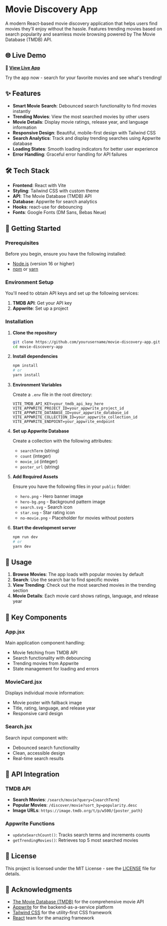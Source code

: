 # Movie Discovery App

A modern React-based movie discovery application that helps users find movies they'll enjoy without the hassle. Features trending movies based on search popularity and seamless movie browsing powered by The Movie Database (TMDB) API.

## 🌐 Live Demo

**🚀 [View Live App](https://movie-app-ten-sepia-83.vercel.app/)**

Try the app now - search for your favorite movies and see what's trending!

## ✨ Features

- **Smart Movie Search**: Debounced search functionality to find movies instantly
- **Trending Movies**: View the most searched movies by other users
- **Movie Details**: Display movie ratings, release year, and language information
- **Responsive Design**: Beautiful, mobile-first design with Tailwind CSS
- **Search Analytics**: Track and display trending searches using Appwrite database
- **Loading States**: Smooth loading indicators for better user experience
- **Error Handling**: Graceful error handling for API failures

## 🛠️ Tech Stack

- **Frontend**: React with Vite
- **Styling**: Tailwind CSS with custom theme
- **API**: The Movie Database (TMDB) API
- **Database**: Appwrite for search analytics
- **Hooks**: react-use for debouncing
- **Fonts**: Google Fonts (DM Sans, Bebas Neue)

## 🚀 Getting Started

### Prerequisites

Before you begin, ensure you have the following installed:
- [Node.js](https://nodejs.org/) (version 16 or higher)
- [npm](https://www.npmjs.com/) or [yarn](https://yarnpkg.com/)

### Environment Setup

You'll need to obtain API keys and set up the following services:

1. **TMDB API**: Get your API key
2. **Appwrite**: Set up a project

### Installation

1. **Clone the repository**
   ```bash
   git clone https://github.com/yourusername/movie-discovery-app.git
   cd movie-discovery-app
   ```

2. **Install dependencies**
   ```bash
   npm install
   # or
   yarn install
   ```

3. **Environment Variables**
   
   Create a `.env` file in the root directory:
   ```env
   VITE_TMDB_API_KEY=your_tmdb_api_key_here
   VITE_APPWRITE_PROJECT_ID=your_appwrite_project_id
   VITE_APPWRITE_DATABASE_ID=your_appwrite_database_id
   VITE_APPWRITE_COLLECTION_ID=your_appwrite_collection_id
   VITE_APPWRITE_ENDPOINT=your_appwrite_endpoint
   ```

4. **Set up Appwrite Database**
   
   Create a collection with the following attributes:
   - `searchTerm` (string)
   - `count` (integer)
   - `movie_id` (integer)
   - `poster_url` (string)

5. **Add Required Assets**
   
   Ensure you have the following files in your `public` folder:
   - `hero.png` - Hero banner image
   - `hero-bg.png` - Background pattern image
   - `search.svg` - Search icon
   - `star.svg` - Star rating icon
   - `no-movie.png` - Placeholder for movies without posters

6. **Start the development server**
   ```bash
   npm run dev
   # or
   yarn dev
   ```

## 📱 Usage

1. **Browse Movies**: The app loads with popular movies by default
2. **Search**: Use the search bar to find specific movies
3. **View Trending**: Check out the most searched movies in the trending section
4. **Movie Details**: Each movie card shows ratings, language, and release year

## 🎨 Key Components

### App.jsx
Main application component handling:
- Movie fetching from TMDB API
- Search functionality with debouncing
- Trending movies from Appwrite
- State management for loading and errors

### MovieCard.jsx
Displays individual movie information:
- Movie poster with fallback image
- Title, rating, language, and release year
- Responsive card design

### Search.jsx
Search input component with:
- Debounced search functionality
- Clean, accessible design
- Real-time search results

## 🔧 API Integration

### TMDB API
- **Search Movies**: `/search/movie?query={searchTerm}`
- **Popular Movies**: `/discover/movie?sort_by=popularity.desc`
- **Image URLs**: `https://image.tmdb.org/t/p/w500/{poster_path}`

### Appwrite Functions
- `updateSearchCount()`: Tracks search terms and increments counts
- `getTrendingMovies()`: Retrieves top 5 most searched movies

## 📄 License

This project is licensed under the MIT License - see the [LICENSE](LICENSE) file for details.

## 🙏 Acknowledgments

- [The Movie Database (TMDB)](https://www.themoviedb.org/) for the comprehensive movie API
- [Appwrite](https://appwrite.io/) for the backend-as-a-service platform
- [Tailwind CSS](https://tailwindcss.com/) for the utility-first CSS framework
- [React](https://reactjs.org/) team for the amazing framework